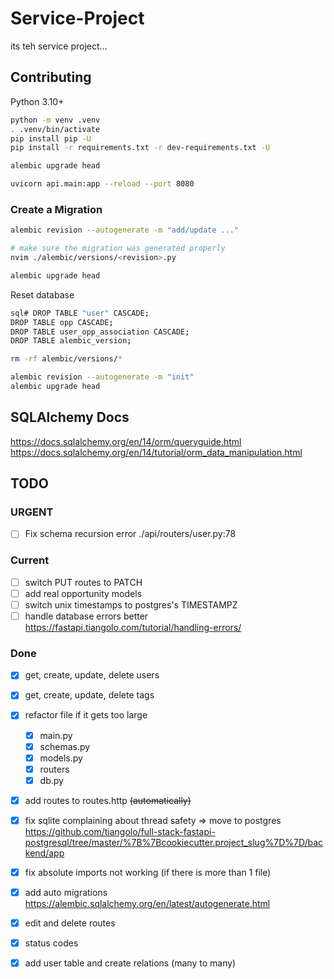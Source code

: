 # Service-Project

its teh service project...

## Contributing

Python 3.10+

```bash
python -m venv .venv
. .venv/bin/activate
pip install pip -U
pip install -r requirements.txt -r dev-requirements.txt -U

alembic upgrade head

uvicorn api.main:app --reload --port 8080
```

### Create a Migration

```bash
alembic revision --autogenerate -m "add/update ..."

# make sure the migration was generated properly
nvim ./alembic/versions/<revision>.py

alembic upgrade head
```

Reset database

```bash
sql# DROP TABLE "user" CASCADE;
DROP TABLE opp CASCADE;
DROP TABLE user_opp_association CASCADE;
DROP TABLE alembic_version;

rm -rf alembic/versions/*

alembic revision --autogenerate -m "init"
alembic upgrade head
```

## SQLAlchemy Docs

<https://docs.sqlalchemy.org/en/14/orm/queryguide.html>
<https://docs.sqlalchemy.org/en/14/tutorial/orm_data_manipulation.html>

## TODO

### URGENT

- [ ] Fix schema recursion error ./api/routers/user.py:78

### Current

- [ ] switch PUT routes to PATCH
- [ ] add real opportunity models
- [ ] switch unix timestamps to postgres's TIMESTAMPZ
- [ ] handle database errors better <https://fastapi.tiangolo.com/tutorial/handling-errors/>

### Done

- [x] get, create, update, delete users

- [x] get, create, update, delete tags
- [x] refactor file if it gets too large

  - [x] main.py
  - [x] schemas.py
  - [x] models.py
  - [x] routers
  - [x] db.py

- [x] add routes to routes.http ~~(automatically)~~

- [x] fix sqlite complaining about thread safety => move to postgres <https://github.com/tiangolo/full-stack-fastapi-postgresql/tree/master/%7B%7Bcookiecutter.project_slug%7D%7D/backend/app>
- [x] fix absolute imports not working (if there is more than 1 file)
- [x] add auto migrations <https://alembic.sqlalchemy.org/en/latest/autogenerate.html>
- [x] edit and delete routes
- [x] status codes
- [x] add user table and create relations (many to many)
